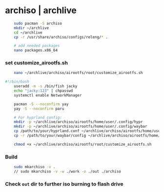 # archiso | archlive

```bash
    sudo pacman -S archiso
    mkdir ~/archlive
    cd ~/archlive
    cp -r /usr/share/archiso/configs/releng/* .

    # add needed packages
    nano packages.x86_64

```

### set customize_airootfs.sh

```bash
    nano ~/archlive/archiso/airootfs/root/customize_airootfs.sh
```

```bash
#!/bin/bash
    useradd -m -s /bin/fish jacky
    echo "jacky:123" | chpasswd
    systemctl enable NetworkManager

    pacman -S --noconfirm yay
    yay -S --noconfirm paru

    # For hyprland config:
    mkdir -p ~/archlive/archiso/airootfs/home/user/.config/hypr
    mkdir -p ~/archlive/archiso/airootfs/home/user/.config/waybar
    cp /path/to/your/hyprland.conf ~/archlive/archiso/airootfs/home/user/.config/hypr/
    cp -r /path/to/your/waybar/config ~/archlive/archiso/airootfs/home/user/.config/waybar/
```

```bash
    chmod +x ~/archlive/archiso/airootfs/root/customize_airootfs.sh
```

### Build

```bash
    sudo mkarchiso -v .
    // sudo mkarchiso -v -w ./work -o ./out ./archiso

```

### Check `out` dir to further iso burning to flash drive

